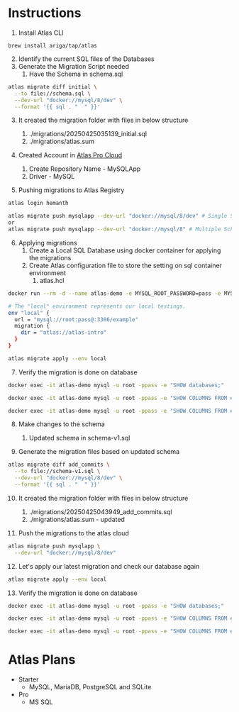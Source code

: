 # Instructions

1. Install Atlas CLI

```
brew install ariga/tap/atlas
```

2. Identify the current SQL files of the Databases
3. Generate the Migration Script needed
	1. Have the Schema in schema.sql

```sh
atlas migrate diff initial \
  --to file://schema.sql \
  --dev-url "docker://mysql/8/dev" \
  --format '{{ sql . "  " }}'
```

3. It created the migration folder with files in below structure
	1. ./migrations/20250425035139_initial.sql
	2. ./migrations/atlas.sum
	
4. Created Account in [Atlas Pro Cloud](https://auth.atlasgo.cloud/create-organization)
	1. Create Repository Name - MySQLApp
	2. Driver - MySQL

5. Pushing migrations to Atlas Registry

```sh
atlas login hemanth

atlas migrate push mysqlapp --dev-url "docker://mysql/8/dev" # Single Schema
or 
atlas migrate push mysqlapp --dev-url "docker://mysql/8" # Multiple Schemas
```

6. Applying migrations
	1. Create a Local SQL Database using docker container for applying the migrations
	2. Create Atlas configuration file to store the setting on sql container environment
		1. atlas.hcl

```sh
docker run --rm -d --name atlas-demo -e MYSQL_ROOT_PASSWORD=pass -e MYSQL_DATABASE=example -p 3306:3306 mysql
```

```sh
# The "local" environment represents our local testings.
env "local" {
  url = "mysql://root:pass@:3306/example"
  migration {
    dir = "atlas://atlas-intro"
  }
}
```

```sh
atlas migrate apply --env local
```

7. Verify the migration is done on database

```sh
docker exec -it atlas-demo mysql -u root -ppass -e "SHOW databases;"

docker exec -it atlas-demo mysql -u root -ppass -e "SHOW COLUMNS FROM example.users;"

docker exec -it atlas-demo mysql -u root -ppass -e "SHOW COLUMNS FROM example.repos;"
```

8. Make changes to the schema
	1. Updated schema in schema-v1.sql

9. Generate the migration files based on updated schema

```sh
atlas migrate diff add_commits \
  --to file://schema-v1.sql \
  --dev-url "docker://mysql/8/dev" \
  --format '{{ sql . "  " }}'
```

10. It created the migration folder with files in below structure
	1. ./migrations/20250425043949_add_commits.sql
	2. ./migrations/atlas.sum - updated

11. Push the migrations to the atlas cloud

```sh
atlas migrate push mysqlapp \
  --dev-url "docker://mysql/8/dev"
```

12. Let's apply our latest migration and check our database again

```sh
atlas migrate apply --env local
```

13. Verify the migration is done on database

```sh
docker exec -it atlas-demo mysql -u root -ppass -e "SHOW databases;"

docker exec -it atlas-demo mysql -u root -ppass -e "SHOW COLUMNS FROM example.repos;"

docker exec -it atlas-demo mysql -u root -ppass -e "SHOW COLUMNS FROM example.commits;"
```
# Atlas Plans

- Starter
	- MySQL, MariaDB, PostgreSQL and SQLite
- Pro
	- MS SQL
